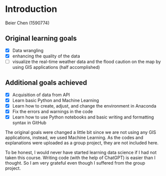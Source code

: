 # Introduction
Beier Chen (1590774)
## Original learning goals
- [x] Data wrangling 
- [x] enhancing the quality of the data
- [ ] visualize the real-time weather data and the flood caution on the map by using GIS applications (half accomplished)
## Additional goals achieved
- [x] Acquisition of data from API
- [x] Learn basic Python and Machine Learning
- [x] Learn how to create, adjust, and change the environment in Anaconda
- [x] Fix the errors and warnings in the code
- [x] Learn how to use Python notebooks and basic writing and formatting syntax in GitHub

The original goals were changed a little bit since we are not using any GIS applications, instead, we used Machine Learning. As the codes and explanations were uploaded as a group project, they are not included here.<br>

To be honest, I would never have started learning data science if I had not taken this course. Writing code (with the help of ChatGPT) is easier than I thought. So I am very grateful even though I suffered from the group project.
